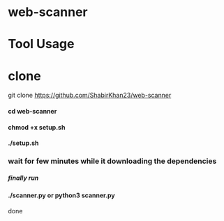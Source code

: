 
# web-scanner

# Tool Usage

# clone

git clone https://github.com/ShabirKhan23/web-scanner
<h4>cd web-scanner</h4>
<h4>chmod +x setup.sh</h4>
<h4>./setup.sh</h4>
<h3>wait for few minutes while it downloading the dependencies</h3>
<h5>finally run</h5> 
<h4>./scanner.py  or python3 scanner.py</h4>
done
